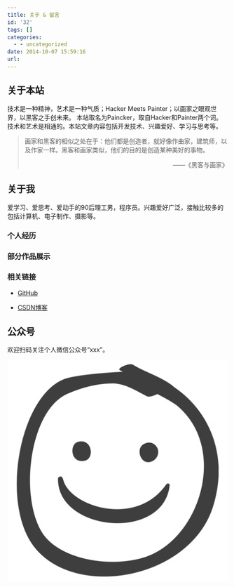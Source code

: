 ```yaml
---
title: 关于 & 留言
id: '32'
tags: []
categories:
  - - uncategorized
date: 2014-10-07 15:59:16
url:
---
```


## 关于本站

技术是一种精神，艺术是一种气质；Hacker Meets Painter；以画家之眼观世界，以黑客之手创未来。 本站取名为Paincker，取自Hacker和Painter两个词。技术和艺术是相通的。本站文章内容包括开发技术、兴趣爱好、学习与思考等。

> 画家和黑客的相似之处在于：他们都是创造者，就好像作曲家，建筑师，以及作家一样。黑客和画家类似，他们的目的是创造某种美好的事物。
>
> <div style="text-align: right">——《黑客与画家》</div>

## 关于我

爱学习、爱思考、爱动手的90后理工男，程序员。兴趣爱好广泛，接触比较多的包括计算机、电子制作、摄影等。

### 个人经历



### 部分作品展示





### 相关链接

- [GitHub](https://github.com/jzj1993)

- [CSDN博客](http://blog.csdn.net/jzj1993)

## 公众号

欢迎扫码关注个人微信公众号“xxx”。

![图片引用方法三](/images/smileyface-transparent-1080x1080.png)

